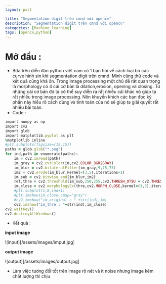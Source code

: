 ```yaml
---
layout: post

title: "Segmentation digit trên cmnd với opencv"
description: "Segmentation digit trên cmnd với opencv"
categories: [Machine_learning]
tags: [opencv,python]
---
```

# Mở đầu :
* Bữa trên diễn đàn python việt nam có 1 bạn hỏi về cách loại bỏ các curve hình sin khi segmentation digit trên cmnd. Mình cũng thử code và kết quả cũng khá ổn. Trong image processing một chủ đề rất quan trọng là morphology có 4 cái cơ bản là dilation,erosion, opening và closing. Từ những cái cơ bản đó ta có thể suy diễn ra rất nhiều cái khác nó giúp ta rất nhiều trong image processing. Nên khuyến khích các bạn đọc kỹ phần này hiểu rõ cách dùng và tính toán của nó sẽ giúp ta giải quyết rất nhiều bài toán.
* Code :
~~~ ruby 
import numpy as np
import cv2
import glob
import matplotlib.pyplot as plt
%matplotlib inline
#plt.subplots(figsize=(15,15))
paths = glob.glob("*.png")
for ind,path in enumerate(paths):
    im = cv2.imread(path)
    im_gray = cv2.cvtColor(im,cv2.COLOR_BGR2GRAY)
    im_blur = cv2.bilateralFilter(im_gray,9,75,75)
    im2 = cv2.erode(im_blur,kernel=(3,5),iterations=1)
    im_sub = cv2.bitwise_and(im_blur,im2)
    ret,thre = cv2.threshold(im_sub,250,255,cv2.THRESH_OTSU + cv2.THRESH_BINARY)
    im_close = cv2.morphologyEx(thre,cv2.MORPH_CLOSE,kernel=(3,3),iterations=2)
    #plt.subplot(1,8,ind+1)
    #plt.imshow(im_close,cmap="gray")
    #cv2.imshow("im_original : " +str(ind),im)
    cv2.imshow("im_thre : "+str(ind),im_close)
cv2.waitKey()
cv2.destroyAllWindows()
~~~

* Kết quả :

**input image**

!(input)[/assets/images/imput.jpg]

**output image**

!(output)[/assets/images/output.jpg]

* Làm việc tương đối tốt trên image rõ nét và ít noise nhưng image kém chất lượng thì chịu
